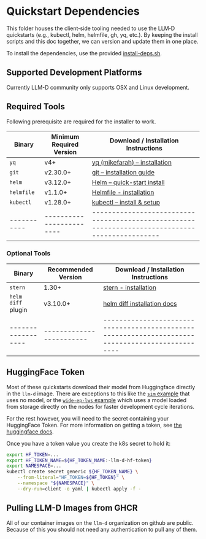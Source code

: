 # Quickstart Dependencies

This folder houses the client‑side tooling needed to use the LLM‑D quickstarts (e.g., kubectl, helm, helmfile, gh, yq, etc.). By keeping the install scripts and this doc together, we can version and update them in one place.

To install the dependencies, use the provided [install-deps.sh](./install-deps.sh).

## Supported Development Platforms

Currently LLM-D community only supports OSX and Linux development.

## Required Tools

Following prerequisite are required for the installer to work.

| Binary      | Minimum Required Version | Download / Installation Instructions                                                            |
| ----------- | ------------------------ | ----------------------------------------------------------------------------------------------- |
| `yq`        | v4+                      | [yq (mikefarah) – installation](https://github.com/mikefarah/yq?tab=readme-ov-file#install)     |
| `git`       | v2.30.0+                 | [git – installation guide](https://git-scm.com/book/en/v2/Getting-Started-Installing-Git)       |
| `helm`      | v3.12.0+                 | [Helm – quick-start install](https://helm.sh/docs/intro/install/)                               |
| `helmfile`  | v1.1.0+                  | [Helmfile - installation](https://github.com/helmfile/helmfile?tab=readme-ov-file#installation) |
| `kubectl`   | v1.28.0+                 | [kubectl – install & setup](https://kubernetes.io/docs/tasks/tools/install-kubectl/)            |
| ----------- | ------------------------ | ----------------------------------------------------------------------------------------------- |

### Optional Tools

| Binary             | Recommended Version      | Download / Installation Instructions                                                             |
| ------------------ | ------------------------ | ------------------------------------------------------------------------------------------------ |
| `stern`            | 1.30+                    | [stern - installation](https://github.com/stern/stern?tab=readme-ov-file#installation)           |
| `helm diff` plugin | v3.10.0+                 | [helm diff installation docs](https://github.com/databus23/helm-diff?tab=readme-ov-file#install) |
| ------------------ | ------------------------ | ------------------------------------------------------------------------------------------------ |

## HuggingFace Token

Most of these quickstarts download their model from Huggingface directly in the `llm-d` image. There are exceptions to this like the [`sim` example](../examples/sim/) that uses no model, or the [`wide-ep-lws` example](../examples/wide-ep-lws/) which uses a model loaded from storage directly on the nodes for faster development cycle iterations.

For the rest however, you will need to the secret containing your HuggingFace Token. For more information on getting a token, see [the huggingface docs](https://huggingface.co/docs/hub/en/security-tokens).

Once you have a token value you create the k8s secret to hold it:

```bash
export HF_TOKEN=...
export HF_TOKEN_NAME=${HF_TOKEN_NAME:-llm-d-hf-token}
export NAMESPACE=...
kubectl create secret generic ${HF_TOKEN_NAME} \
    --from-literal="HF_TOKEN=${HF_TOKEN}" \
    --namespace "${NAMESPACE}" \
    --dry-run=client -o yaml | kubectl apply -f -
```

## Pulling LLM-D Images from GHCR

All of our container images on the `llm-d` organization on github are public. Because of this you should not need any authentication to pull any of them.
